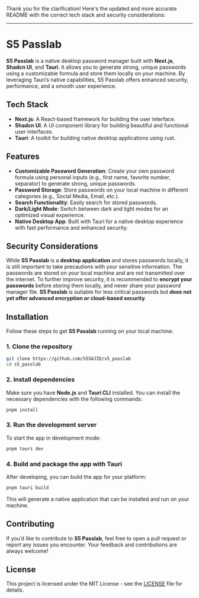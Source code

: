 Thank you for the clarification! Here's the updated and more accurate README with the correct tech stack and security considerations:

---

# S5 Passlab

**S5 Passlab** is a native desktop password manager built with **Next.js**, **Shadcn UI**, and **Tauri**. It allows you to generate strong, unique passwords using a customizable formula and store them locally on your machine. By leveraging Tauri’s native capabilities, S5 Passlab offers enhanced security, performance, and a smooth user experience.

## Tech Stack

- **Next.js**: A React-based framework for building the user interface.
- **Shadcn UI**: A UI component library for building beautiful and functional user interfaces.
- **Tauri**: A toolkit for building native desktop applications using rust.

## Features

- **Customizable Password Generation**: Create your own password formula using personal inputs (e.g., first name, favorite number, separator) to generate strong, unique passwords.
- **Password Storage**: Store passwords on your local machine in different categories (e.g., Social Media, Email, etc.).
- **Search Functionality**: Easily search for stored passwords.
- **Dark/Light Mode**: Switch between dark and light modes for an optimized visual experience.
- **Native Desktop App**: Built with Tauri for a native desktop experience with fast performance and enhanced security.

## Security Considerations

While **S5 Passlab** is a **desktop application** and stores passwords locally, it is still important to take precautions with your sensitive information. The passwords are stored on your local machine and are not transmitted over the internet.
To further improve security, it is recommended to **encrypt your passwords** before storing them locally, and never share your password manager file. **S5 Passlab** is suitable for less critical passwords but **does not yet offer advanced encryption or cloud-based security**.


## Installation

Follow these steps to get **S5 Passlab** running on your local machine:

### 1. Clone the repository

```bash
git clone https://github.com/S5SAJID/s5_passlab
cd s5_passlab
```

### 2. Install dependencies

Make sure you have **Node.js** and **Tauri CLI** installed. You can install the necessary dependencies with the following commands:

```bash
pnpm install
```

### 3. Run the development server

To start the app in development mode:

```bash
pnpm tauri dev
```

### 4. Build and package the app with Tauri

After developing, you can build the app for your platform:

```bash
pnpm tauri build
```

This will generate a native application that can be installed and run on your machine.

## Contributing

If you’d like to contribute to **S5 Passlab**, feel free to open a pull request or report any issues you encounter. Your feedback and contributions are always welcome!

## License

This project is licensed under the MIT License - see the [LICENSE](LICENSE) file for details.